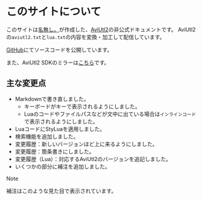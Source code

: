 # このサイトについて

このサイトは<span style="color: #48b0d5">[名無し。](https://sevenc7c.com)</span>が作成した、[AviUtl2](https://spring-fragrance.mints.ne.jp/aviutl/)の非公式ドキュメントです。
AviUtl2の`aviutl2.txt`と`lua.txt`の内容を変換・加工して配信しています。

[GitHub](https://github.com/sevenc-nanashi/aviutl2_docs_mirror)にてソースコードを公開しています。

また、AviUtl2 SDKのミラーは[こちら](https://github.com/sevenc-nanashi/aviutl2_sdk_mirror)です。

## 主な変更点

- Markdownで書き直しました。
  - キーボードが<kbd>キー</kbd>で表示されるようにしました。
  - Luaのコードやファイルパスなどが文中に出ている場合は`インラインコード`で表示されるようにしました。
- LuaコードにStyLuaを適用しました。
- 検索機能を追加しました。
- 変更履歴：新しいバージョンほど上に来るようにしました。
- 変更履歴：箇条書きにしました。
- 変更履歴（Lua）：対応するAviUtl2のバージョンを追記しました。
- いくつかの部分に補注を追加しました。

> [!NOTE]
> 補注はこのような見た目で表示されています。
